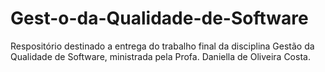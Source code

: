 # Gest-o-da-Qualidade-de-Software
Respositório destinado a entrega do trabalho final da disciplina Gestão da Qualidade de Software, ministrada pela Profa. Daniella de Oliveira Costa.
